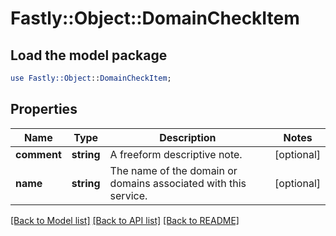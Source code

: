 # Fastly::Object::DomainCheckItem

## Load the model package
```perl
use Fastly::Object::DomainCheckItem;
```

## Properties
Name | Type | Description | Notes
------------ | ------------- | ------------- | -------------
**comment** | **string** | A freeform descriptive note. | [optional] 
**name** | **string** | The name of the domain or domains associated with this service. | [optional] 

[[Back to Model list]](../README.md#documentation-for-models) [[Back to API list]](../README.md#documentation-for-api-endpoints) [[Back to README]](../README.md)


